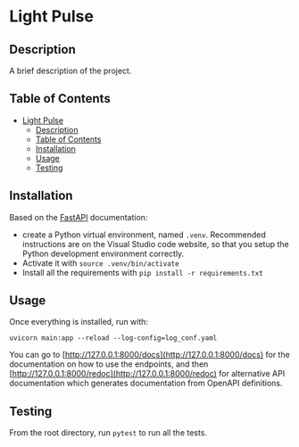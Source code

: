 # Light Pulse

## Description

A brief description of the project.

## Table of Contents

- [Light Pulse](#light-pulse)
  - [Description](#description)
  - [Table of Contents](#table-of-contents)
  - [Installation](#installation)
  - [Usage](#usage)
  - [Testing](#testing)

## Installation

Based on the [FastAPI](https://fastapi.tiangolo.com/) documentation:
- create a Python virtual environment, named `.venv`. Recommended instructions are on the Visual
Studio code website, so that you setup the Python development environment correctly. 
- Activate it with `source .venv/bin/activate`
- Install all the requirements with `pip install -r requirements.txt`

## Usage

Once everything is installed, run with: 
```
uvicorn main:app --reload --log-config=log_conf.yaml
```

You can go to [http://127.0.0.1:8000/docs](http://127.0.0.1:8000/docs) for the documentation
on how to use the endpoints, and then [http://127.0.0.1:8000/redoc](http://127.0.0.1:8000/redoc)
for alternative API documentation which generates documentation from OpenAPI definitions. 

## Testing
From the root directory, run `pytest` to run all the tests.
